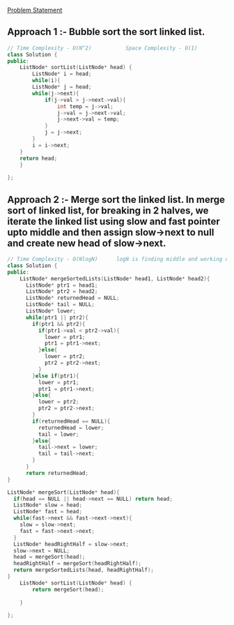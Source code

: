 [Problem Statement](https://leetcode.com/problems/sort-list/)

## Approach 1 :- Bubble sort the sort linked list.

```cpp
// Time Complexity - O(N^2)           Space Complexity - O(1)
class Solution {
public:
    ListNode* sortList(ListNode* head) {
        ListNode* i = head;
        while(i){
        ListNode* j = head;
        while(j->next){
            if(j->val > j->next->val){
                int temp = j->val;
                j->val = j->next->val;
                j->next->val = temp;
            }
            j = j->next;
        }
        i = i->next;
    }
    return head;
    }
    
};
```

## Approach 2 :- Merge sort the linked list. In merge sort of linked list, for breaking in 2 halves, we iterate the linked list using slow and fast pointer upto middle and then assign slow->next to null and create new head of slow->next.

```cpp
// Time Complexity - O(NlogN)      logN is finding middle and working on half everytime and n for searching.   Space Complexity - O(logN)
class Solution {
public:
    ListNode* mergeSortedLists(ListNode* head1, ListNode* head2){
      ListNode* ptr1 = head1;
      ListNode* ptr2 = head2;
      ListNode* returnedHead = NULL;
      ListNode* tail = NULL;
      ListNode* lower;
      while(ptr1 || ptr2){
        if(ptr1 && ptr2){
          if(ptr1->val < ptr2->val){
            lower = ptr1;
            ptr1 = ptr1->next;
          }else{
            lower = ptr2;
            ptr2 = ptr2->next;
          }
        }else if(ptr1){
          lower = ptr1;
          ptr1 = ptr1->next;
        }else{
          lower = ptr2;
          ptr2 = ptr2->next;
        }
        if(returnedHead == NULL){
          returnedHead = lower;
          tail = lower;
        }else{
          tail->next = lower;
          tail = tail->next;
        }
      }
      return returnedHead;
}

ListNode* mergeSort(ListNode* head){
  if(head == NULL || head->next == NULL) return head;
  ListNode* slow = head;
  ListNode* fast = head;
  while(fast->next && fast->next->next){
    slow = slow->next;
    fast = fast->next->next;
  }
  ListNode* headRightHalf = slow->next;
  slow->next = NULL;
  head = mergeSort(head);
  headRightHalf = mergeSort(headRightHalf);
  return mergeSortedLists(head, headRightHalf);
}
    ListNode* sortList(ListNode* head) {
        return mergeSort(head);
        
    }
    
};
```
